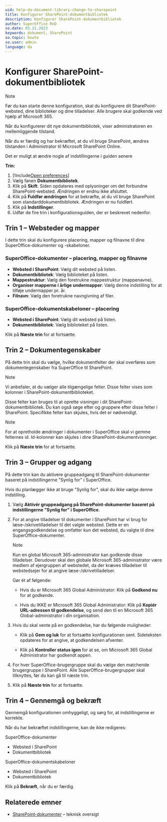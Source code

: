 ```yaml
---
uid: help-da-document-library-change-to-sharepoint
title: Konfigurer SharePoint-dokumentbibliotek
description: Konfigurer SharePoint-dokumentbibliotek
author: SuperOffice RnD
so.date: 03.21.2023
keywords: dokument, SharePoint
so.topic: howto
so.user: admin
language: da
---
```


# Konfigurer SharePoint-dokumentbibliotek

> [!NOTE]
> Før du kan starte denne konfiguration, skal du konfigurere dit SharePoint-websted, dine biblioteker og dine tilladelser. Alle brugere skal godkende ved hjælp af Microsoft 365.

Når du konfigurerer dit nye dokumentbibliotek, viser administratoren en mellemliggende tilstand.

Når du er færdig og har bekræftet, at du vil bruge SharePoint, ændres tilstanden i Administrator til Microsoft SharePoint Online.

Det er muligt at ændre nogle af indstillingerne i guiden senere

**Trin:**

1. [!include[Open preferences](../includes/open-preferences.md)]
2. Vælg fanen **Dokumentbibliotek**.
3. Klik på **Skift**. Siden opdateres med oplysninger om det forbundne SharePoint-websted. Ændringen er endnu ikke afsluttet.
4. Klik på **Fuldfør ændringen** for at bekræfte, at du vil bruge SharePoint som standarddokumentbibliotek. Ændringen er nu fuldført.
5. Klik på **Indstillinger**.
6. Udfør de fire trin i konfigurationsguiden, der er beskrevet nedenfor.

## Trin 1 – Websteder og mapper

I dette trin skal du konfigurere placering, mapper og filnavne til dine SuperOffice-dokumenter og -skabeloner.

### SuperOffice-dokumenter – placering, mapper og filnavne

* **Websted i SharePoint**: Vælg dit websted på listen.
* **Dokumentbibliotek**: Vælg biblioteket på listen.
* **Mappestruktur**: Vælg den foretrukne mappestruktur (mappenavne).
* **Organiser mapperne i årlige undermapper**: Vælg denne indstilling for at tilføje undermapper pr. år.
* **Filnavn**: Vælg den foretrukne navngivning af filer.

### SuperOffice-dokumentskabeloner – placering

* **Websted i SharePoint**: Vælg dit websted på listen.
* **Dokumentbibliotek**: Vælg biblioteket på listen.

Klik på **Næste trin** for at fortsætte.

## Trin 2 – Dokumentegenskaber

På dette trin skal du vælge, hvilke dokumentfelter der skal overføres som dokumentegenskaber fra SuperOffice til SharePoint.

> [!NOTE]
> Vi anbefaler, at du vælger alle tilgængelige felter. Disse felter vises som kolonner i SharePoint-dokumentbiblioteket.

Disse felter kan bruges til at oprette visninger i dit SharePoint-dokumentbibliotek. Du kan også søge efter og gruppere efter disse felter i SharePoint. Specifikke felter kan skjules, hvis det er nødvendigt.

> [!NOTE]
> For at opretholde ændringer i dokumenter i SuperOffice skal vi gemme felternes id. Id-kolonner kan skjules i dine SharePoint-dokumentvisninger.

Klik på **Næste trin** for at fortsætte.

## Trin 3 – Grupper og adgang

På dette trin kan du aktivere gruppeadgang til SharePoint-dokumenter baseret på indstillingerne "Synlig for" i SuperOffice.

Hvis du planlægger ikke at bruge "Synlig for", skal du ikke vælge denne indstilling.

1. Vælg **Aktivér gruppeadgang på SharePoint-dokumenter baseret på indstillingerne "Synlig for" i SuperOffice**.

2. For at angive tilladelser til dokumenter i SharePoint har vi brug for læse-/skrivetilladelser til det valgte websted. Dette er en engangsgodkendelse og omfatter kun det websted, du valgte til dine SuperOffice-dokumenter.

    > [!NOTE]
    > Kun en global Microsoft 365-administrator kan godkende disse tilladelser. Derudover skal den globale Microsoft 365-administrator være medlem af ejergruppen af webstedet, da der kræves tilladelser til webstedsejer for at angive læse-/skrivetilladelser.

    Gør ét af følgende:

    * Hvis du er Microsoft 365 Global Administrator: Klik på **Godkend nu** for at godkende.

    * Hvis du IKKE er Microsoft 365 Global Administrator: Klik på **Kopiér URL-adressen til godkendelse**, og send den til en Microsoft 365 Global-administrator i din organisation.

3. Hvis du skal vente på en godkendelse, har du følgende muligheder:

    * Klik på **Gem og luk** for at fortsætte konfigurationen sent. Sideteksten opdateres for at angive, at godkendelsen afventer.

    * Klik på **Kontroller status igen** for at se, om Microsoft 365 Global Administrator har godkendt appen.

4. For hver SuperOffice-brugergruppe skal du vælge den matchende brugergruppe i SharePoint. Alle SuperOffice-brugergrupper skal tilknyttes, før du kan gå til næste trin.

5. Klik på **Næste trin** for at fortsætte.

## Trin 4 – Gennemgå og bekræft

Gennemgå konfigurationen omhyggeligt, og sørg for, at indstillingerne er korrekte.

Når du har bekræftet indstillingerne, kan de ikke redigeres:

SuperOffice-dokumenter

* Websted i SharePoint
* Dokumentbibliotek

SuperOffice-dokumentskabeloner

* Websted i SharePoint
* Dokumentbibliotek

Klik på **Bekræft**, når du er færdig.

## Relaterede emner

* [SharePoint-dokumenter][1] – teknisk oversigt

<!-- Referenced links -->
[1]: ../../../../document/cloud/sharepoint-documents/index.md

<!-- Referenced images -->

